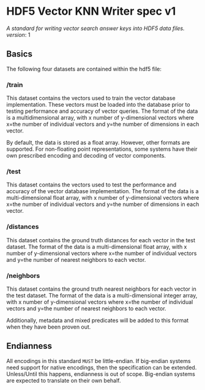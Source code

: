# HDF5 Vector KNN Writer spec v1
_A standard for writing vector search answer keys into HDF5 data files._
_version_: 1

## Basics

The following four datasets are contained within the hdf5 file:

### /train

This dataset contains the vectors used to train the vector database implementation. These vectors
must be loaded into the database prior to testing performance and accuracy of vector queries. The
format of the data is a multidimensional array, with x number of y-dimensional vectors where x=the
number of individual vectors and y=the number of dimensions in each vector.

By default, the data is stored as a float array. However, other formats are supported. For
non-floating point representations, some systems have their own prescribed encoding and decoding of
vector components.

### /test

This dataset contains the vectors used to test the performance and accuracy of the vector database
implementation. The format of the data is a multi-dimensional float array, with x number of
y-dimensional vectors where x=the number of individual vectors and y=the number of dimensions in
each vector.

### /distances

This dataset contains the ground truth distances for each vector in the test dataset. The format of
the data is a multi-dimensional float array, with x number of y-dimensional vectors where x=the
number of individual vectors and y=the number of nearest neighbors to each vector.

### /neighbors

This dataset contains the ground truth nearest neighbors for each vector in the test dataset. The
format of the data is a multi-dimensional integer array, with x number of y-dimensional vectors
where x=the number of individual vectors and y=the number of nearest neighbors to each vector.

Additionally, metadata and mixed predicates will be added to this format when they have been proven
out.

## Endianness

All encodings in this standard `MUST` be little-endian. If big-endian systems need support for
native encodings, then the specification can be extended. Unless/Until this happens, endianness is
out of scope. Big-endian systems are expected to translate on their own behalf.



